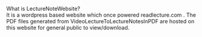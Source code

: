What is LectureNoteWebsite?     
It is a wordpress based website which once powered readlecture.com . The PDF files generated from VideoLectureToLectureNotesInPDF are hosted on this website for general public to view/download.

